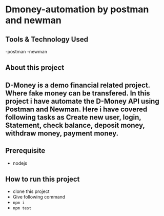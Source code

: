 # Dmoney-automation by postman and newman
## Tools & Technology Used
-postman
-newman

## About this project
## D-Money is a demo financial related project. Where fake money can be transfered. In this project i have automate the D-Money API using Postman and Newman. Here i have covered following tasks as Create new user, login, Statement, check balance, deposit money,  withdraw money, payment money.

## Prerequisite
- nodejs

## How to run this project

- clone this project
- Give following command
-  ``` npm i ```
-  ``` npm test ``` 
